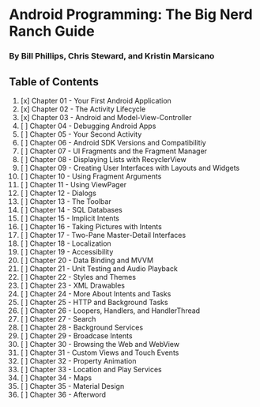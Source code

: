 # Android Programming: The Big Nerd Ranch Guide
### By Bill Phillips, Chris Steward, and Kristin Marsicano

## Table of Contents
1. [x] Chapter 01 - Your First Android Application
2. [x] Chapter 02 - The Activity Lifecycle
3. [x] Chapter 03 - Android and Model-View-Controller
4. [ ] Chapter 04 - Debugging Android Apps
5. [ ] Chapter 05 - Your Second Activity
6. [ ] Chapter 06 - Android SDK Versions and Compatibilitiy
7. [ ] Chapter 07 - UI Fragments and the Fragment Manager
8. [ ] Chapter 08 - Displaying Lists with RecyclerView
9. [ ] Chapter 09 - Creating User Interfaces with Layouts and Widgets
10. [ ] Chapter 10 - Using Fragment Arguments
11. [ ] Chapter 11 - Using ViewPager
12. [ ] Chapter 12 - Dialogs
13. [ ] Chapter 13 - The Toolbar
14. [ ] Chapter 14 - SQL Databases
15. [ ] Chapter 15 - Implicit Intents
16. [ ] Chapter 16 - Taking Pictures with Intents
17. [ ] Chapter 17 - Two-Pane Master-Detail Interfaces
18. [ ] Chapter 18 - Localization
19. [ ] Chapter 19 - Accessibility
20. [ ] Chapter 20 - Data Binding and MVVM
21. [ ] Chapter 21 - Unit Testing and Audio Playback
22. [ ] Chapter 22 - Styles and Themes
23. [ ] Chapter 23 - XML Drawables
24. [ ] Chapter 24 - More About Intents and Tasks
25. [ ] Chapter 25 - HTTP and Background Tasks
26. [ ] Chapter 26 - Loopers, Handlers, and HandlerThread
27. [ ] Chapter 27 - Search
28. [ ] Chapter 28 - Background Services
29. [ ] Chapter 29 - Broadcase Intents
30. [ ] Chapter 30 - Browsing the Web and WebView
31. [ ] Chapter 31 - Custom Views and Touch Events
32. [ ] Chapter 32 - Property Animation
33. [ ] Chapter 33 - Location and Play Services
34. [ ] Chapter 34 - Maps
35. [ ] Chapter 35 - Material Design
36. [ ] Chapter 36 - Afterword